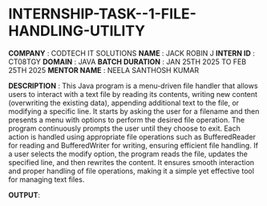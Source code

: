 # INTERNSHIP-TASK--1-FILE-HANDLING-UTILITY
**COMPANY** : CODTECH IT SOLUTIONS
**NAME** : JACK ROBIN J
**INTERN ID** : CT08TGY
**DOMAIN** : JAVA 
**BATCH DURATION** : JAN 25TH 2025 TO FEB 25TH 2025
**MENTOR NAME** : NEELA SANTHOSH KUMAR

**DESCRIPTION** :
This Java program is a menu-driven file handler that allows users to interact with a text file by reading its contents, writing new content (overwriting the existing data), appending additional text to the file, or modifying a specific line. It starts by asking the user for a filename and then presents a menu with options to perform the desired file operation. The program continuously prompts the user until they choose to exit. Each action is handled using appropriate file operations such as BufferedReader for reading and BufferedWriter for writing, ensuring efficient file handling. If a user selects the modify option, the program reads the file, updates the specified line, and then rewrites the content. It ensures smooth interaction and proper handling of file operations, making it a simple yet effective tool for managing text files.

**OUTPUT**:
